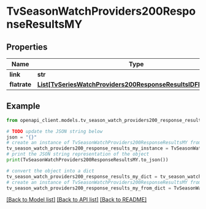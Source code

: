 # TvSeasonWatchProviders200ResponseResultsMY


## Properties

Name | Type | Description | Notes
------------ | ------------- | ------------- | -------------
**link** | **str** |  | [optional] 
**flatrate** | [**List[TvSeriesWatchProviders200ResponseResultsIDFlatrateInner]**](TvSeriesWatchProviders200ResponseResultsIDFlatrateInner.md) |  | [optional] 

## Example

```python
from openapi_client.models.tv_season_watch_providers200_response_results_my import TvSeasonWatchProviders200ResponseResultsMY

# TODO update the JSON string below
json = "{}"
# create an instance of TvSeasonWatchProviders200ResponseResultsMY from a JSON string
tv_season_watch_providers200_response_results_my_instance = TvSeasonWatchProviders200ResponseResultsMY.from_json(json)
# print the JSON string representation of the object
print(TvSeasonWatchProviders200ResponseResultsMY.to_json())

# convert the object into a dict
tv_season_watch_providers200_response_results_my_dict = tv_season_watch_providers200_response_results_my_instance.to_dict()
# create an instance of TvSeasonWatchProviders200ResponseResultsMY from a dict
tv_season_watch_providers200_response_results_my_from_dict = TvSeasonWatchProviders200ResponseResultsMY.from_dict(tv_season_watch_providers200_response_results_my_dict)
```
[[Back to Model list]](../README.md#documentation-for-models) [[Back to API list]](../README.md#documentation-for-api-endpoints) [[Back to README]](../README.md)


